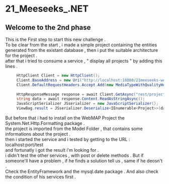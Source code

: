 # 21_Meeseeks_.NET
## Welcome to the 2nd phase  <br>
This is the First step to start this new challenge . <br>
To be clear from the start , i made a simple project containing the entities generated from the existant database , then i put the suitable architecture for the project . <br>
after that i tried to consume a service , " display all projects " by adding this lines .<br>
 ```csharp
      HttpClient Client = new HttpClient();
      Client.BaseAddress = new Uri("http://localhost:18080/21meeseeks-web/"); => to link to the Address of the service  
      Client.DefaultRequestHeaders.Accept.Add(new MediaTypeWithQualityHeaderValue("application/json")); => to add the header
      
      HttpResponseMessage response = await Client.GetAsync("rest/project"); => to get the response
      string data = await response.Content.ReadAsStringAsync();
      JavaScriptSerializer JSserializer = new JavaScriptSerializer();
      ViewBag.result = JSserializer.Deserialize<IEnumerable<Project>>(data); => deserialize the json response into a collection of projects
```
But before that i had to install on the WebMAP Project the System.Net.Http.Formatting package . <br>
the project is imported from the Model Folder , that contains some informations about the project . <br>
then i started the service and i tested by getting to the URL : localhost:port/test<br>
and fortunatly i got the result i'm looking for . <br>
i didn't test the other services , with post or delete methods . But if someone'll have a problem , if he finds a solution tell us , same if he deosn't . <br>
Check the EntityFramework and the mysql.date package . And also check the condition of his services first .
